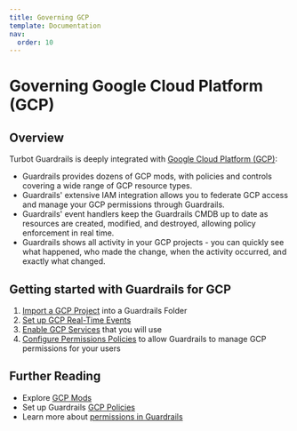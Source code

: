```yaml
---
title: Governing GCP
template: Documentation
nav:
  order: 10
---
```


# Governing Google Cloud Platform (GCP)

## Overview

Turbot Guardrails is deeply integrated with
[Google Cloud Platform (GCP)](https://cloud.google.com/):

- Guardrails provides dozens of GCP mods, with policies and controls covering a wide
  range of GCP resource types.
- Guardrails' extensive IAM integration allows you to federate GCP access and
  manage your GCP permissions through Guardrails.
- Guardrails' event handlers keep the Guardrails CMDB up to date as resources are created, modified,
  and destroyed, allowing policy enforcement in real time.
- Guardrails shows all activity in your GCP projects - you can quickly see what
  happened, who made the change, when the activity occurred, and exactly what
  changed.

## Getting started with Guardrails for GCP

1. [Import a GCP Project](integrations/gcp/import-gcp-project) into a Guardrails Folder
1. [Set up GCP Real-Time Events](integrations/gcp/real-time-events)
1. [Enable GCP Services](integrations/gcp/services) that you will use
1. [Configure Permissions Policies](integrations/gcp/permissions) to allow Guardrails to manage
   GCP permissions for your users

## Further Reading

- Explore [GCP Mods](https://hub.guardrails.turbot.com/mods/gcp/mods)
- Set up Guardrails [GCP Policies](https://hub.guardrails.turbot.com/policy-packs?providers=gcp)
- Learn more about [permissions in Guardrails](concepts/iam/permissions)
